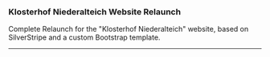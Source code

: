 ### Klosterhof Niederalteich Website Relaunch
Complete Relaunch for the "Klosterhof Niederalteich" website, based on SilverStripe and a custom Bootstrap template.

---